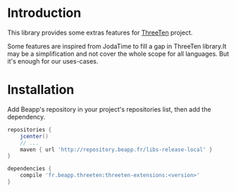 # Introduction

This library provides some extras features for [ThreeTen](http://www.threeten.org/) project.

Some features are inspired from JodaTime to fill a gap in ThreeTen library.It may be a simplification and not cover the whole scope for all languages. But it's enough for our uses-cases.

# Installation

Add Beapp's repository in your project's repositories list, then add the dependency.

```groovy
repositories {
    jcenter()
    // ...
    maven { url 'http://repository.beapp.fr/libs-release-local' }
}

dependencies {
    compile 'fr.beapp.threeten:threeten-extensions:<version>'
}
```